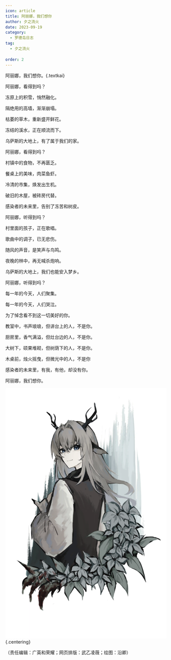 ```yaml
---
icon: article
title: 阿丽娜，我们想你
author: 夕之流火
date: 2023-09-19
category:
  - 罗德岛日志
tag:
  - 夕之流火

order: 2
---
```


阿丽娜，我们想你。{.textkai}

<!-- more -->

阿丽娜，看得到吗？

冻原上的积雪，悄然融化。

隔绝用的高墙，渐渐崩塌。

枯萎的草木，重新盛开鲜花。

冻结的溪水，正在顺流而下。

乌萨斯的大地上，有了属于我们的家。

阿丽娜，看得到吗？

村镇中的食物，不再匮乏。

餐桌上的美味，肉菜鱼虾。

冷清的市集，焕发出生机。

破旧的木屋，被砖房代替。

感染者的未来里，告别了冻苦和树皮。

阿丽娜，听得到吗？

村里面的孩子，正在歌唱。

歌曲中的调子，已无悲伤。

随风的声音，是笑声与鸟鸣。

夜晚的林中，再无喊杀炮响。

乌萨斯的大地上，我们也能安入梦乡。

阿丽娜，听得到吗？

每一年的今天，人们聚集。

每一年的今天，人们哭泣。

为了悼念看不到这一切美好的你。

教室中，书声琅琅，但讲台上的人，不是你。

厨房里，香气满溢，但灶台边的人，不是你。

大树下，硕果堆砌，但树荫下的人，不是你。

木桌前，烛火摇曳，但微光中的人，不是你

感染者的未来里，有我，有他，却没有你。

阿丽娜，我们想你。<eod />

![](./res/illustration/沿卿（文章配图）.webp) {.centering}

（责任编辑：广英和荣耀；网页排版：武乙凌薇；绘图：沿卿）

<FakeAds />